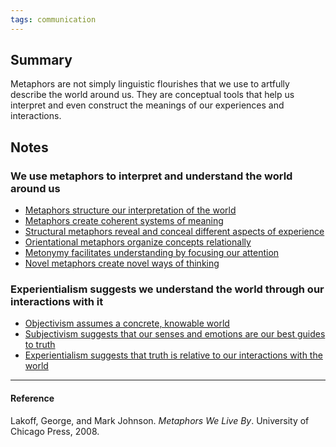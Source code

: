 ```yaml
---
tags: communication
---
```


## Summary

Metaphors are not simply linguistic flourishes that we use to artfully describe
the world around us. They are conceptual tools that help us interpret and even
construct the meanings of our experiences and interactions.

## Notes

### We use metaphors to interpret and understand the world around us

- [Metaphors structure our interpretation of the world](https://publish.obsidian.md/mobydiction/notes/Metaphors+structure+our+interpretation+of+the+world)
- [Metaphors create coherent systems of meaning](https://publish.obsidian.md/mobydiction/notes/Metaphors+create+coherent+systems+of+meaning)
- [Structural metaphors reveal and conceal different aspects of experience](https://publish.obsidian.md/mobydiction/notes/Structural+metaphors+reveal+and+conceal+different+aspects+of+experience)
- [Orientational metaphors organize concepts relationally](https://publish.obsidian.md/mobydiction/notes/Orientational+metaphors+organize+concepts+relationally)
- [Metonymy facilitates understanding by focusing our attention](https://publish.obsidian.md/mobydiction/notes/Metonymy+facilitates+understanding+by+focusing+our+attention)
- [Novel metaphors create novel ways of thinking](https://publish.obsidian.md/mobydiction/notes/Novel+metaphors+create+novel+ways+of+thinking)

### Experientialism suggests we understand the world through our interactions with it

- [Objectivism assumes a concrete, knowable world](https://publish.obsidian.md/mobydiction/notes/Objectivism+assumes+a+concrete%2C+knowable+world)
- [Subjectivism suggests that our senses and emotions are our best guides to truth](https://publish.obsidian.md/mobydiction/notes/Subjectivism+suggests+that+our+senses+and+emotions+are+our+best+guides+to+truth)
- [Experientialism suggests that truth is relative to our interactions with the world](https://publish.obsidian.md/mobydiction/notes/Experientialism+suggests+that+truth+is+relative+to+our+interactions+with+the+world)

---

#### Reference

Lakoff, George, and Mark Johnson. _Metaphors We Live By_. University of Chicago
Press, 2008.
